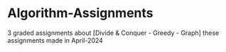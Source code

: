 # Algorithm-Assignments
3 graded assignments about [Divide & Conquer - Greedy - Graph]
these assignments made in April-2024
